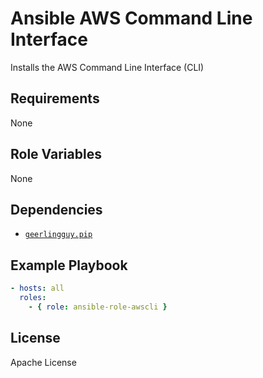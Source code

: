 Ansible AWS Command Line Interface
==================================

Installs the AWS Command Line Interface (CLI)

Requirements
------------

None

Role Variables
--------------

None

Dependencies
------------

- [`geerlingguy.pip`](https://galaxy.ansible.com/geerlingguy/pip)

Example Playbook
----------------

```yaml
- hosts: all
  roles:
    - { role: ansible-role-awscli }
```

License
-------

Apache License
